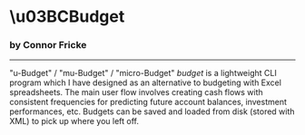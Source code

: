 # \u03BCBudget
### by Connor Fricke
---
"u-Budget" / "mu-Budget" / "micro-Budget"
$budget$ is a lightweight CLI program which I have designed as an alternative to budgeting with Excel spreadsheets. The main user flow involves creating cash flows with consistent frequencies for predicting future account balances, investment performances, etc. Budgets can be saved and loaded from disk (stored with XML) to pick up where you left off.

